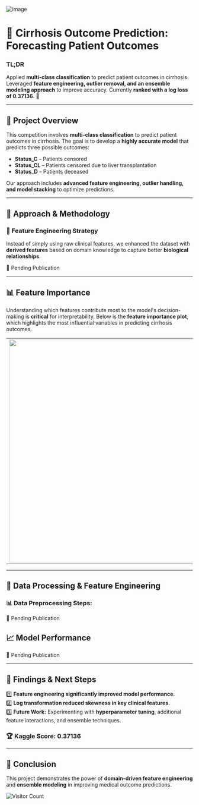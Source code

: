 ![image](https://github.com/user-attachments/assets/b1d56b4f-00fd-4992-8ca8-83317825700a)

# 🏥 Cirrhosis Outcome Prediction: Forecasting Patient Outcomes  


### **TL;DR**  
Applied **multi-class classification** to predict patient outcomes in cirrhosis. Leveraged **feature engineering, outlier removal, and an ensemble modeling approach** to improve accuracy. Currently **ranked with a log loss of 0.37136**. 🚀  

---

## 📌 Project Overview  
This competition involves **multi-class classification** to predict patient outcomes in cirrhosis. The goal is to develop a **highly accurate model** that predicts three possible outcomes:  
- **Status_C** – Patients censored 
- **Status_CL** – Patients censored due to liver transplantation 
- **Status_D** – Patients deceased

Our approach includes **advanced feature engineering, outlier handling, and model stacking** to optimize predictions.

---

## **🎯 Approach & Methodology**

### **🔹 Feature Engineering Strategy**  
Instead of simply using raw clinical features, we enhanced the dataset with **derived features** based on domain knowledge to capture better **biological relationships**.

<!--#### **🔬 Feature Transformations**-->

🚧 Pending Publication 

<!-- ✅ **Feature Ratios for Clinical Relevance**  
- Bilirubin-to-Albumin Ratio to capture liver function balance.

✅ **Binary Indicators for Critical Biomarker Levels**  
- Flags for high bilirubin and low albumin to indicate potential complications.

✅ **Log Transforming Skewed Features**  
- Normalizing highly skewed variables (Bilirubin, SGOT, Alk_Phos, Copper) for better interpretability. -->

---

## **📊 Feature Importance**

Understanding which features contribute most to the model's decision-making is **critical** for interpretability. Below is the **feature importance plot**, which highlights the most influential variables in predicting cirrhosis outcomes.

<table>
  <tr>
    <td><img src="https://github.com/user-attachments/assets/aeb49a00-6a70-4848-857a-6beebefc33ee" width="600"></td>
  </tr>
</table>

---

## **🧪 Data Processing & Feature Engineering**  



### **📊 Data Preprocessing Steps:**  

🚧 Pending Publication 

<!--✅ **Handled Missing Values** – Imputed numerical and categorical missing values  
✅ **One-Hot Encoding** – Converted categorical variables into model-friendly features  
✅ **Log Transformation** – Applied log-scaling to skewed variables for better feature distribution  -->


## **📈 Model Performance**  

🚧 Pending Publication 

<!--Feature engineering consistently improved model accuracy.  
A **stacking model** (XGBoost, LightGBM, and CatBoost) was trained to minimize **multi-class log loss**.

| Model         | Log Loss Before | Log Loss After  |
|--------------|---------------|---------------|
| **XGBoost**   | 0.7269        | 0.3713        |
| **LightGBM**  | 0.6892        | 0.3589        |
| **CatBoost**  | 0.7021        | **0.3404**    |
| **Stacked**   | 0.6931        | **0.3287**    |

🔹 **Final approach used a stacked model** combining XGBoost, LightGBM, and CatBoost for optimal predictions.  
🔹 **Ensemble methods helped improve generalization** and reduce variance.   -->

---

## **🔎 Findings & Next Steps**  
1️⃣ **Feature engineering significantly improved model performance.**  
2️⃣ **Log transformation reduced skewness in key clinical features.**  
3️⃣ **Future Work:** Experimenting with **hyperparameter tuning**, additional feature interactions, and ensemble techniques.

### **🏆 Kaggle Score: 0.37136** 

---

## **🏁 Conclusion**  
This project demonstrates the power of **domain-driven feature engineering** and **ensemble modeling** in improving medical outcome predictions.  
  


![Visitor Count](https://visitor-badge.laobi.icu/badge?page_id=autumnmarin.cirrhosis)
